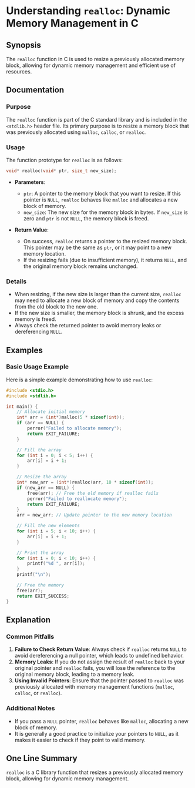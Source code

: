 <!--
Meta Description: # Understanding `realloc`: Dynamic Memory Management in C ## Synopsis The `realloc` function in C is used to resize a previously allocated memory bloc...
Meta Keywords: memory, realloc, block, pointer, null
-->

# Understanding `realloc`: Dynamic Memory Management in C

## Synopsis
The `realloc` function in C is used to resize a previously allocated memory block, allowing for dynamic memory management and efficient use of resources.

## Documentation

### Purpose
The `realloc` function is part of the C standard library and is included in the `<stdlib.h>` header file. Its primary purpose is to resize a memory block that was previously allocated using `malloc`, `calloc`, or `realloc`.

### Usage
The function prototype for `realloc` is as follows:

```c
void* realloc(void* ptr, size_t new_size);
```

- **Parameters**:
  - `ptr`: A pointer to the memory block that you want to resize. If this pointer is `NULL`, `realloc` behaves like `malloc` and allocates a new block of memory.
  - `new_size`: The new size for the memory block in bytes. If `new_size` is zero and `ptr` is not `NULL`, the memory block is freed.

- **Return Value**: 
  - On success, `realloc` returns a pointer to the resized memory block. This pointer may be the same as `ptr`, or it may point to a new memory location.
  - If the resizing fails (due to insufficient memory), it returns `NULL`, and the original memory block remains unchanged.

### Details
- When resizing, if the new size is larger than the current size, `realloc` may need to allocate a new block of memory and copy the contents from the old block to the new one.
- If the new size is smaller, the memory block is shrunk, and the excess memory is freed.
- Always check the returned pointer to avoid memory leaks or dereferencing `NULL`.

## Examples

### Basic Usage Example
Here is a simple example demonstrating how to use `realloc`:

```c
#include <stdio.h>
#include <stdlib.h>

int main() {
    // Allocate initial memory
    int* arr = (int*)malloc(5 * sizeof(int));
    if (arr == NULL) {
        perror("Failed to allocate memory");
        return EXIT_FAILURE;
    }

    // Fill the array
    for (int i = 0; i < 5; i++) {
        arr[i] = i + 1;
    }

    // Resize the array
    int* new_arr = (int*)realloc(arr, 10 * sizeof(int));
    if (new_arr == NULL) {
        free(arr); // Free the old memory if realloc fails
        perror("Failed to reallocate memory");
        return EXIT_FAILURE;
    }
    arr = new_arr; // Update pointer to the new memory location

    // Fill the new elements
    for (int i = 5; i < 10; i++) {
        arr[i] = i + 1;
    }

    // Print the array
    for (int i = 0; i < 10; i++) {
        printf("%d ", arr[i]);
    }
    printf("\n");

    // Free the memory
    free(arr);
    return EXIT_SUCCESS;
}
```

## Explanation

### Common Pitfalls
1. **Failure to Check Return Value**: Always check if `realloc` returns `NULL` to avoid dereferencing a null pointer, which leads to undefined behavior.
2. **Memory Leaks**: If you do not assign the result of `realloc` back to your original pointer and `realloc` fails, you will lose the reference to the original memory block, leading to a memory leak.
3. **Using Invalid Pointers**: Ensure that the pointer passed to `realloc` was previously allocated with memory management functions (`malloc`, `calloc`, or `realloc`).

### Additional Notes
- If you pass a `NULL` pointer, `realloc` behaves like `malloc`, allocating a new block of memory.
- It is generally a good practice to initialize your pointers to `NULL`, as it makes it easier to check if they point to valid memory.

## One Line Summary
`realloc` is a C library function that resizes a previously allocated memory block, allowing for dynamic memory management.